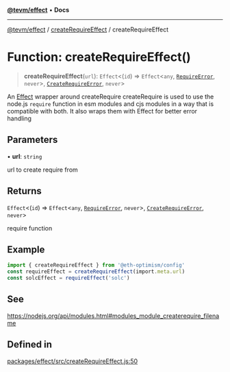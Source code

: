 [**@tevm/effect**](../../README.md) • **Docs**

***

[@tevm/effect](../../modules.md) / [createRequireEffect](../README.md) / createRequireEffect

# Function: createRequireEffect()

> **createRequireEffect**(`url`): `Effect`\<(`id`) => `Effect`\<`any`, [`RequireError`](../classes/RequireError.md), `never`\>, [`CreateRequireError`](../classes/CreateRequireError.md), `never`\>

An [Effect](https://www.effect.website/docs/introduction) wrapper around createRequire
createRequire is used to use the node.js `require` function in esm modules and cjs modules
in a way that is compatible with both. It also wraps them with Effect for better error handling

## Parameters

• **url**: `string`

url to create require from

## Returns

`Effect`\<(`id`) => `Effect`\<`any`, [`RequireError`](../classes/RequireError.md), `never`\>, [`CreateRequireError`](../classes/CreateRequireError.md), `never`\>

require function

## Example

```typescript
import { createRequireEffect } from '@eth-optimism/config'
const requireEffect = createRequireEffect(import.meta.url)
const solcEffect = requireEffect('solc')
```

## See

https://nodejs.org/api/modules.html#modules_module_createrequire_filename

## Defined in

[packages/effect/src/createRequireEffect.js:50](https://github.com/evmts/tevm-monorepo/blob/main/packages/effect/src/createRequireEffect.js#L50)
